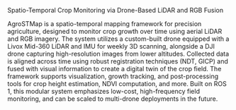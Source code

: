 Spatio-Temporal Crop Monitoring via Drone-Based LiDAR and RGB Fusion

AgroSTMap is a spatio-temporal mapping framework for precision agriculture, designed to monitor crop growth over time using aerial LiDAR and RGB imagery. The system utilizes a custom-built drone equipped with a Livox Mid-360 LiDAR and IMU for weekly 3D scanning, alongside a DJI drone capturing high-resolution images from lower altitudes. Collected data is aligned across time using robust registration techniques (NDT, GICP) and fused with visual information to create a digital twin of the crop field. The framework supports visualization, growth tracking, and post-processing tools for crop height estimation, NDVI computation, and more. Built on ROS 1, this modular system emphasizes low-cost, high-frequency field monitoring, and can be scaled to multi-drone deployments in the future.
